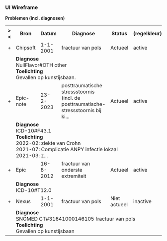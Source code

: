 ### UI Wireframe
<b>Problemen (incl. diagnosen)</b>
<table class="grid">
<tbody>
<tr><th>&gt;&lt;</th>
<th>Bron</th>
<th>Datum</th>
<th>Diagnose</th>
<th>Status</th>
<th>(regelkleur)</th>
</tr>
<tr><td>+</td>
<td>Chipsoft</td>
<td>1-1-2001</td>
<td>fractuur van pols</td>
<td>Actueel</td>
<td>active</td>
</tr><tr><td></td><td colspan=5>
<b>Diagnose</b><br/>NullFlavor#OTH other<br/>
<b>Toelichting</b><br/>Gevallen op kunstijsbaan.<br/>
</td></tr>
<tr><td>+</td>
<td>Epic-note</td>
<td>23-2-2023</td>
<td>posttraumatische stressstoornis (incl. de posttraumatische-stressstoornis bij ki...</td>
<td>Actueel</td>
<td>active</td>
</tr><tr><td></td><td colspan=5>
<b>Diagnose</b><br/>ICD-10#F43.1 <br/>
<b>Toelichting</b><br/>2022-02: ziekte van Crohn<br/>2021-07: Complicatie ANPY infectie lokaal<br/>2021-03: z...<br/>
</td></tr>
<tr><td>+</td>
<td>Epic</td>
<td>16-8-2012</td>
<td>fractuur van onderste extremiteit</td>
<td>Actueel</td>
<td>active</td>
</tr><tr><td></td><td colspan=5>
<b>Diagnose</b><br/>ICD-10#T12.0 <br/>
</td></tr>
<tr><td>+</td>
<td>Nexus</td>
<td>1-1-2001</td>
<td>fractuur van pols</td>
<td>Niet actueel</td>
<td>inactive</td>
</tr><tr><td></td><td colspan=5>
<b>Diagnose</b><br/>SNOMED CT#31641000146105 fractuur van pols<br/>
<b>Toelichting</b><br/>Gevallen op kunstijsbaan<br/>
</td></tr>
</tbody>
</table>